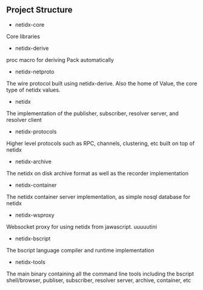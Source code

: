 ## Project Structure

- netidx-core

Core libraries

- netidx-derive

proc macro for deriving Pack automatically

- netidx-netproto

The wire protocol built using netidx-derive. Also the home of Value,
the core type of netidx values.

- netidx

The implementation of the publisher, subscriber, resolver server, and resolver client

- netidx-protocols

Higher level protocols such as RPC, channels, clustering, etc built on top of netidx

- netidx-archive

The netidx on disk archive format as well as the recorder implementation

- netidx-container

The netidx container server implementation, as simple nosql database for netidx

- netidx-wsproxy

Websocket proxy for using netidx from jawascript. uuuuutini

- netidx-bscript

The bscript language compiler and runtime implementation

- netidx-tools

The main binary containing all the command line tools including the
bscript shell/browser, publiser, subscriber, resolver server, archive,
container, etc
